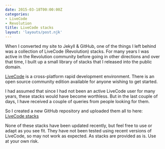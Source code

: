 ```yaml
---
date: 2015-03-18T00:00:00Z
categories:
- LiveCode
- Revolution
title: LiveCode stacks
layout: 'layouts/post.njk'
---
```


When I converted my site to Jekyll & GitHub, one of the things I left behind was
a collection of LiveCode (Revolution) stacks. For many years I was active in the
Revolution community before going in other directions and over that time, I
built up a small library of stacks that I released into the public domain.

[LiveCode][2] is a cross-platform rapid development environment. There is an
open source community edition available for anyone wishing to get started.

I had assumed that since I had not been an active LiveCode user for many years,
these stacks would have become worthless. But in the last couple of days, I have
received a couple of queries from people looking for them.

So I created a new GitHub repository and uploaded them all to here: <br>
[LiveCode stacks][1]

None of these stacks have been updated recently, but feel free to use or adapt
as you see fit. They have not been tested using recent versions of LiveCode, so
may not work as expected. As stacks are provided as is. Use at your own risk.

[1]: https://github.com/trozware/rev_stacks
[2]: http://livecode.com
